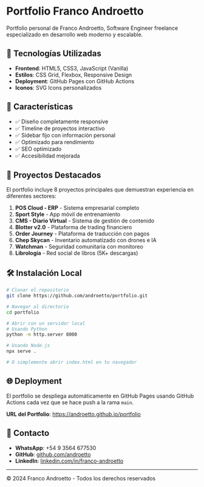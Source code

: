 # Portfolio Franco Androetto

Portfolio personal de Franco Androetto, Software Engineer freelance especializado en desarrollo web moderno y escalable.

## 🚀 Tecnologías Utilizadas

- **Frontend**: HTML5, CSS3, JavaScript (Vanilla)
- **Estilos**: CSS Grid, Flexbox, Responsive Design
- **Deployment**: GitHub Pages con GitHub Actions
- **Iconos**: SVG Icons personalizados

## 🌟 Características

- ✅ Diseño completamente responsive
- ✅ Timeline de proyectos interactivo
- ✅ Sidebar fijo con información personal
- ✅ Optimizado para rendimiento
- ✅ SEO optimizado
- ✅ Accesibilidad mejorada

## 📱 Proyectos Destacados

El portfolio incluye 8 proyectos principales que demuestran experiencia en diferentes sectores:

1. **POS Cloud - ERP** - Sistema empresarial completo
2. **Sport Style** - App móvil de entrenamiento
3. **CMS - Diario Virtual** - Sistema de gestión de contenido
4. **Blotter v2.0** - Plataforma de trading financiero
5. **Order Journey** - Plataforma de traducción con pagos
6. **Chep Skycan** - Inventario automatizado con drones e IA
7. **Watchman** - Seguridad comunitaria con monitoreo
8. **Librología** - Red social de libros (5K+ descargas)

## 🛠️ Instalación Local

```bash
# Clonar el repositorio
git clone https://github.com/androetto/portfolio.git

# Navegar al directorio
cd portfolio

# Abrir con un servidor local
# Usando Python
python -m http.server 8000

# Usando Node.js
npx serve .

# O simplemente abrir index.html en tu navegador
```

## 🌐 Deployment

El portfolio se despliega automáticamente en GitHub Pages usando GitHub Actions cada vez que se hace push a la rama `main`.

**URL del Portfolio**: https://androetto.github.io/portfolio

## 📧 Contacto

- **WhatsApp**: +54 9 3564 677530
- **GitHub**: [github.com/androetto](https://github.com/androetto)
- **LinkedIn**: [linkedin.com/in/franco-androetto](https://linkedin.com/in/franco-androetto)

---

© 2024 Franco Androetto - Todos los derechos reservados 